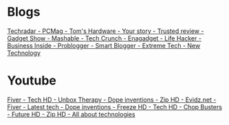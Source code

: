 # Blogs
<a href="http://www.in.techradar.com/">Techradar - </a>
<a href="http://in.pcmag.com/">PCMag - </a>
<a href="http://www.tomshardware.com/">Tom's Hardware - </a>
<a href="https://yourstory.com/partner-events/">Your story - </a>
<a href="http://www.trustedreviews.com/">Trusted review - </a>
<a href="http://www.gadgetsnow.com/">Gadget Show - </a>
<a href="http://mashable.com/">Mashable - </a>
<a href="https://techcrunch.com/">Tech Crunch - </a>
<a href="https://www.engadget.com/">Enagadget - </a>
<a href="http://www.lifehacker.co.in/">Life Hacker - </a>
<a href="http://www.businessinsider.in/">Business Inside - </a>
<a href="https://problogger.com/">Problogger - </a>
<a href="https://smartblogger.com/">Smart Blogger - </a>
<a href="http://www.extremetech.com/">Extreme Tech - </a>
<a href="http://www.newtechnology.co.in/">New Technology</a>

# Youtube
<a href="https://www.youtube.com/channel/UCZOWiLLJ2QzS4Z0g7L1mtgw/playlists">Fiver - </a>
<a href="https://www.youtube.com/user/19dragon98/playlists">Tech HD - </a>
<a href="https://www.youtube.com/user/unboxtherapy/playlists">Unbox Therapy - </a>
<a href="https://www.youtube.com/channel/UCfeLAcPMa2JhKgxvfEEC3hg/playlists">Dope inventions - </a>
<a href="https://www.youtube.com/channel/UCkCuSXCy9PzV2XDl5dE1iPg/playlists">Zip HD - </a>
<a href="https://www.youtube.com/channel/UC2g9FZIQDzV_TgaHRsl64Rg">Evidz.net - </a>
<a href="https://www.youtube.com/channel/UCZOWiLLJ2QzS4Z0g7L1mtgw">Fiver - </a>
<a href="https://www.youtube.com/channel/UCWBES10n3A9sDN5HxVrrNuA">Latest tech - </a>
<a href="https://www.youtube.com/channel/UCfeLAcPMa2JhKgxvfEEC3hg">Dope inventions - </a>
<a href="https://www.youtube.com/user/EnzoShelby67">Freeze HD - </a>
<a href="https://www.youtube.com/user/19dragon98">Tech HD - </a>
<a href="https://www.youtube.com/channel/UCftgtvJuqbj5ZK-MuuxKhMw">Chop Busters - </a>
<a href="https://www.youtube.com/channel/UCEdcgjfC2yZfRrX0Y2yW0hQ">Future HD - </a>
<a href="https://www.youtube.com/channel/UCkCuSXCy9PzV2XDl5dE1iPg">Zip HD - </a>
<a href="https://www.youtube.com/channel/UCdHME-0O5eDGjitZ6XRFB8Q">All about technologies</a>
